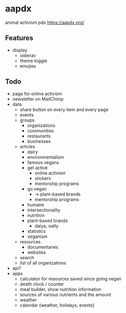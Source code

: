 # aapdx
animal activism pdx https://aapdx.org/

## Features

- display
  - sidenav
  - theme toggle
  - emojies


## Todo

- page for online activism
- newsletter on MailChimp
- data
  - share button on every item and every page
  - events
  - groups
    - organizations
    - communities
    - restaurants
    - businesses
  - articles
    - dairy
    - environmentalism
    - famous vegans
    - get active
      - online activism
      - stickers
      - mentorship programs
    - go vegan
      - -> plant-based brands
      - mentorship programs
    - humane
    - intersectionality
    - nutrition
    - plant-based brands
      - daiya, oatly
    - statistics
    - veganism
  - resources
    - documentaries
    - websites
  - search
  - list of all organizations
- api?
- apps
  - calculator for resources saved since going vegan
  - death clock / counter
  - meal builder, show nutrition information
  - sources of various nutrients and the amount
  - weather
  - calendar (weather, holidays, events)


